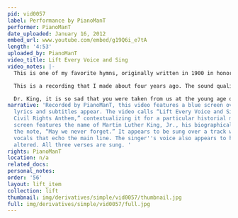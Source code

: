 ```yaml
---
pid: vid0057
label: Performance by PianoManT
performer: PianoManT
date_uploaded: January 16, 2012
embed_url: www.youtube.com/embed/g19Q6i_e7tA
length: '4:53'
uploaded_by: PianoManT
video_title: Lift Every Voice and Sing
video_notes: |-
  This is one of my favorite hymns, originally written in 1900 in honor of Booker T. Washington by James Weldon Johnson, the principal of a segregated school, and set to music by his brother John Rosamond Johnson. It has since come to be known as the U.S. Civil Rights Anthem or the African-American National Anthem. I upload it today in remembrance of what would have been The Rev. Dr. Martin Luther King, Jr.’s 83rd birthday.

  This is a recording that I made about four years ago. The sound quality isn't the best and I mispronounced the word “chastening,” but I hope you will enjoy it anyway.

  Dr. King, it is so sad that you were taken from us at the young age of 39, but your legacy lives on. May we be less quick to turn to violence as an instrument of social change. May we continue to teach our eyes to look past the outward appearance and discern the content of one's character. May your dream become a reality.
narrative: 'Recorded by PianoManT, this video features a blue screen over which the
  lyrics and subtitles appear. The video calls “Lift Every Voice and Sing” the “U.S.
  Civil Rights Anthem,” contextualizing it for a particular historial moment. An opening
  screen features the name of Martin Luther King, Jr., his biographical dates, and
  the note, “May we never forget.” It appears to be sung over a track with backing
  vocals that echo the main line. The singer''s voice also appears to have been digitally
  altered. All three verses are sung. '
rights: PianoManT
location: n/a
related_docs: 
personal_notes: 
order: '56'
layout: lift_item
collection: lift
thumbnail: img/derivatives/simple/vid0057/thumbnail.jpg
full: img/derivatives/simple/vid0057/full.jpg
---
```

